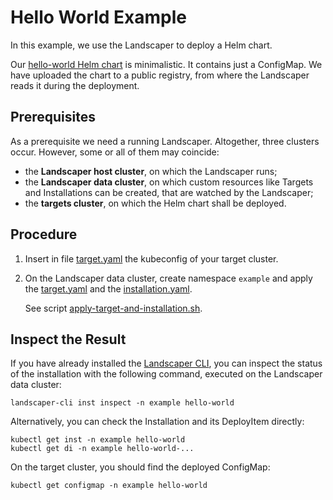 # Hello World Example

In this example, we use the Landscaper to deploy a Helm chart.

Our [hello-world Helm chart](chart/hello-world) is minimalistic. It contains just a ConfigMap.
We have uploaded the chart to a public registry, from where the Landscaper reads it during the deployment.


## Prerequisites

As a prerequisite we need a running Landscaper. 
Altogether, three clusters occur. However, some or all of them may coincide:

- the **Landscaper host cluster**, on which the Landscaper runs;
- the **Landscaper data cluster**, on which custom resources like Targets and Installations can be created,
  that are watched by the Landscaper;
- the **targets cluster**, on which the Helm chart shall be deployed.


## Procedure

1. Insert in file [target.yaml](installation/target.yaml) the kubeconfig of your target cluster.  

2. On the Landscaper data cluster, create namespace `example` and apply 
   the [target.yaml](installation/target.yaml) and
   the [installation.yaml](installation/installation.yaml).

   See script [apply-target-and-installation.sh](commands/apply-target-and-installation.sh).


## Inspect the Result

If you have already installed the [Landscaper CLI](), you can inspect the status of the installation with the following
command, executed on the Landscaper data cluster:

```shell
landscaper-cli inst inspect -n example hello-world
```

Alternatively, you can check the Installation and its DeployItem directly:

```shell
kubectl get inst -n example hello-world
kubectl get di -n example hello-world-...
```

On the target cluster, you should find the deployed ConfigMap:

```shell
kubectl get configmap -n example hello-world
```
